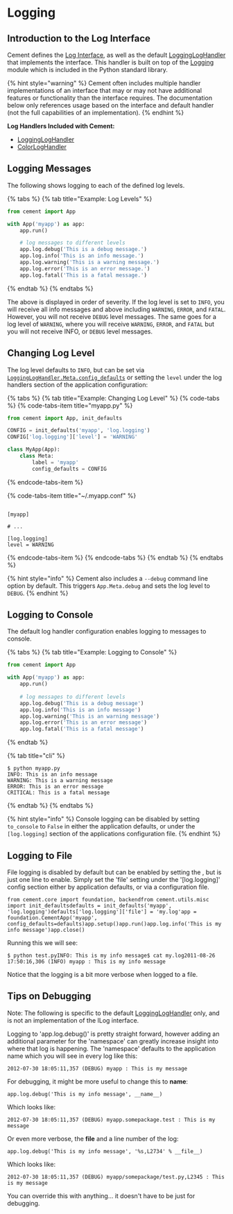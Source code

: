 # Logging

## Introduction to the Log Interface

Cement defines the [Log Interface](https://cement.readthedocs.io/en/2.99/api/core/log/#cement.core.log.LogInterface), as well as the default [LoggingLogHandler](https://cement.readthedocs.io/en/2.99/api/ext/ext_logging/#cement.ext.ext_logging.LoggingLogHandler) that implements the interface. This handler is built on top of the [Logging](http://docs.python.org/library/logging.html) module which is included in the Python standard library.

{% hint style="warning" %}
Cement often includes multiple handler implementations of an interface that may or may not have additional features or functionality than the interface requires.  The documentation below only references usage based on the interface and default handler \(not the full capabilities of an implementation\).
{% endhint %}

**Log Handlers Included with Cement:**

* ​[LoggingLogHandler](https://docs.builtoncement.com/%7B%7B%20version%20%7D%7D/api/ext/ext_logging.html)​
* [ColorLogHandler](https://cement.readthedocs.io/en/2.99/api/ext/ext_colorlog/#cement.ext.ext_colorlog.ColorLogHandler)

## Logging Messages

The following shows logging to each of the defined log levels.

{% tabs %}
{% tab title="Example: Log Levels" %}
```python
from cement import App

with App('myapp') as app:
    app.run()

    ​# log messages to different levels
    app.log.debug('This is a debug message.')
    app.log.info('This is an info message.')​
    app.log.warning('This is a warning message.')
    app.log.error('This is an error message.')
    app.log.fatal('This is a fatal message.')​
```
{% endtab %}
{% endtabs %}

The above is displayed in order of severity. If the log level is set to `INFO`, you will receive all info messages and above including `WARNING`, `ERROR`, and `FATAL`. However, you will not receive `DEBUG` level messages. The same goes for a log level of `WARNING`, where you will receive `WARNING`, `ERROR`, and `FATAL` but you will not receive INFO, or `DEBUG` level messages.

## Changing Log Level

The log level defaults to `INFO`, but can be set via [`LoggingLogHandler.Meta.config_defaults`](https://cement.readthedocs.io/en/2.99/api/ext/ext_logging/#cement.ext.ext_logging.LoggingLogHandler.Meta.config_defaults) or setting the `level` under the log handlers section of the application configuration:

{% tabs %}
{% tab title="Example: Changing Log Level" %}
{% code-tabs %}
{% code-tabs-item title="myapp.py" %}
```python
from cement import App, init_defaults

CONFIG = init_defaults('myapp', 'log.logging')
CONFIG['log.logging']['level'] = 'WARNING'

class MyApp(App):
    class Meta:
        label = 'myapp'
        config_defaults = CONFIG
```
{% endcode-tabs-item %}

{% code-tabs-item title="~/.myapp.conf" %}
```

[myapp]

# ...

[log.logging]
level = WARNING
```
{% endcode-tabs-item %}
{% endcode-tabs %}
{% endtab %}
{% endtabs %}

{% hint style="info" %}
Cement also includes a `--debug` command line option by default. This triggers `App.Meta.debug` and sets the log level to `DEBUG`. 
{% endhint %}

## Logging to Console

The default log handler configuration enables logging to messages to console.

{% tabs %}
{% tab title="Example: Logging to Console" %}
```python
from cement import App

with App('myapp') as app:
    app.run()
    
    # log messages to different levels
    app.log.debug('This is a debug message')
    app.log.info('This is an info message')
    app.log.warning('This is an warning message')
    app.log.error('This is an error message')
    app.log.fatal('This is a fatal message')
```
{% endtab %}

{% tab title="cli" %}
```text
$ python myapp.py
INFO: This is an info message
WARNING: This is a warning message
ERROR: This is an error message
CRITICAL: This is a fatal message
```
{% endtab %}
{% endtabs %}

{% hint style="info" %}
Console logging can be disabled by setting `to_console` to `False` in either the application defaults, or under the  `[log.logging]` section of the applications configuration file.
{% endhint %}

## Logging to File

File logging is disabled by default but can be enabled by setting the , but is just one line to enable. Simply set the 'file' setting under the '\[log.logging\]' config section either by application defaults, or via a configuration file.

```text
from cement.core import foundation, backendfrom cement.utils.misc import init_defaults​defaults = init_defaults('myapp', 'log.logging')defaults['log.logging']['file'] = 'my.log'​app = foundation.CementApp('myapp', config_defaults=defaults)app.setup()app.run()app.log.info('This is my info message')app.close()
```

Running this we will see:

```text
$ python test.pyINFO: This is my info message​$ cat my.log2011-08-26 17:50:16,306 (INFO) myapp : This is my info message
```

Notice that the logging is a bit more verbose when logged to a file.

## Tips on Debugging

Note: The following is specific to the default [LoggingLogHandler](https://docs.builtoncement.com/%7B%7B%20version%20%7D%7D/api/ext/ext_logging) only, and is not an implementation of the ILog interface.

Logging to 'app.log.debug\(\)' is pretty straight forward, however adding an additional parameter for the 'namespace' can greatly increase insight into where that log is happening. The 'namespace' defaults to the application name which you will see in every log like this:

```text
2012-07-30 18:05:11,357 (DEBUG) myapp : This is my message
```

For debugging, it might be more useful to change this to **name**:

```text
app.log.debug('This is my info message', __name__)
```

Which looks like:

```text
2012-07-30 18:05:11,357 (DEBUG) myapp.somepackage.test : This is my message
```

Or even more verbose, the **file** and a line number of the log:

```text
app.log.debug('This is my info message', '%s,L2734' % __file__)
```

Which looks like:

```text
2012-07-30 18:05:11,357 (DEBUG) myapp/somepackage/test.py,L2345 : This is my message
```

You can override this with anything... it doesn't have to be just for debugging.

